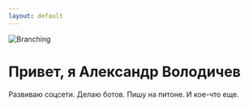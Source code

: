 ```yaml
---
layout: default
---
```


![Branching](https://img1.teletype.in/files/04/4c/044cbc19-7e82-4b25-acd4-f568795186a4.jpeg)

# Привет, я Александр Володичев

Развиваю соцсети. Делаю ботов. Пишу на питоне. И кое-что еще.

